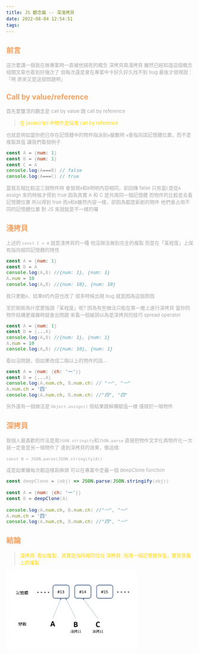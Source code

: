 ```yaml
---
title: JS 觀念篇 -- 深淺拷貝
date: 2022-08-04 12:54:51
tags:
---
```


<font size="2" color="#aaa">

## <font color="#f4a261">前言</font>

這次要講一個我在做專案時一直被他搞死的概念
深拷貝與淺拷貝
雖然已經知道這個概念
相關文章也看到好幾次了
但每次還是會在專案中卡好久好久找不到 bug
最後才發現說：「啊 原來又是這個問題啊」

## <font color="#f4a261">Call by value/reference</font>

首先要釐清的觀念是 call by value 跟 call by reference

> <font color="gold">在 javascript 中物件是採用 call by reference</font>

也就是例如當你把已存在記憶體中的物件指派到`a`變數時
`a`會指向該記憶體位置，而不是複製其值
讓我們看個例子

```javascript
const A = {num: 1}
const B = {num: 1}
const C = A
console.log(A===B) // false
console.log(A===C) // true
```

當我互相比較這三個物件時
會發現`A`和`B`明明內容相同，卻回傳 false
只有當`C`是從`A` assign 來的時候才得到 true
因為其實 A 和 C 是共用同一個記憶體
而物件的比較是去看記憶體位置
所以得到 true
而`A`和`B`雖然內容一樣，卻因為都是新創的物件
他們會占用不同的記憶體位置
對 JS 來說就是不一樣的囉

## <font color="#f4a261">淺拷貝</font>

上述的 `const C = A` 就是淺拷貝的一種
他沒辦法做到完全的複製
而是在「某程度」上保有指向相同記憶體的特性

```javascript
const A = {num: 1}
const B = A
console.log(A,B) //{num: 1}, {num: 1}
A.num = 10
console.log(A,B) //{num: 10}, {num: 10}
```
我只更動`A`，結果`B`的內容也改了
很多時候出現 bug 就是因為這個原因

至於剛剛為什麼要強調「某程度」呢?
因為有些做法只能在第一層上進行深拷貝
當你的物件結構更複雜時就會出問題
來看一個被誤以為是深拷貝的技巧 spread operator

```javascript
const A = {num: 1}
const B = {...A}
console.log(A,B) //{num: 1}, {num: 1}
A.num = 10
console.log(A,B) //{num: 10}, {num: 1}
```

看似沒問題，但如果改成二階以上的物件的話...

```javascript
const A = {num: {ch: '一'}}
const B = {...A}
console.log(A.num.ch, B.num.ch) // "一", "一"
A.num.ch = '四'
console.log(A.num.ch, B.num.ch) //"四", "四"
```

另外還有一個做法是 `Object.assign()`
但結果跟解構賦值一樣
僅限於一階物件

## <font color="#f4a261">深拷貝</font>

我個人最喜歡的作法是用`JSON.stringify`和`JSON.parse`
直接把物件文字化再物件化一次
就一定會是另一個物件了
達到深拷貝的效果，像這樣:

`const B = JSON.parse(JSON.stringify(A))`

或是如果嫌每次都這樣寫麻煩
可以在專案中定義一個 deepClone function

```javascript
const deepClone = (obj) => JSON.parse(JSON.stringify(obj))

const A = {num: {ch: '一'}}
const B = deepClone(A)

console.log(A.num.ch, B.num.ch) //"一", "一"
A.num.ch = '四'
console.log(A.num.ch, B.num.ch) //"四", "一"
```

## <font color="#f4a261">結論</font>

> <font color="gold">淺拷貝: 看似複製，其實是指向相同位址</font>
> <font color="gold">深拷貝: 另用一個記憶體存值，實質意義上的複製</font>

<img width="70%" src="./JS觀念篇-深淺拷貝/shallow-deep-clone.jpg">